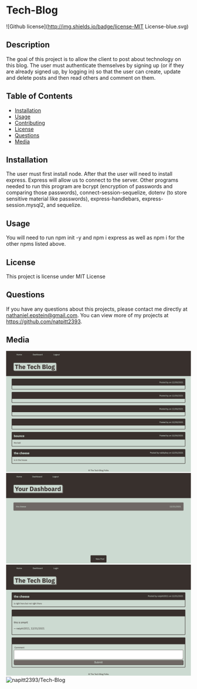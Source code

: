 # Tech-Blog
  ![Github license](http://img.shields.io/badge/license-MIT License-blue.svg)
  
  ## Description 
  The goal of this project is to allow the client to post about technology on this blog. The user must authenticate themselves by signing up (or if they are already signed up, by logging in) so that the user can create, update and delete posts and then read others and comment on them. 

  ## Table of Contents
  * [Installation](#installation)
  * [Usage](#usage)
  * [Contributing](#contributing)
  * [License](#license)
  * [Questions](#questions)
  * [Media](#media)

  
  ## Installation 
  The user must first install node. After that the user will need to install express.  Express will allow us to connect to the server. Other programs needed to run this program are bcrypt (encryption of passwords and comparing those passwords), connect-session-sequelize, dotenv (to store sensitive material like passwords), express-handlebars, express-session.mysql2, and sequelize.
  ## Usage 
  You will need to run npm init -y and npm i express as well as npm i for the other npms listed above. 
  ## License 
  This project is license under MIT License
 

  ## Questions
  If you have any questions about this projects, please contact me directly at nathaniel.epstein@gmail.com. You can view more of my projects at https://github.com/natpitt2393.

  ## Media
  ![Tech-Blog](./assets/images/Home.png)
  ![Tech-Blog](./assets/images/Dashboard.png)
  ![Tech-Blog](./assets/images/Comment.png)
  ![napitt2393/Tech-Blog](https://github.com/natpitt2393/Tech-Blog)